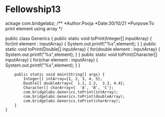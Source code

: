 # Fellowship13
ackage com.bridgelabz;
/**
*Author:Pooja
*Date:30/10/21
*Purpose:To print element using array
*/


public class Generics {
        public static void toPrint(Integer[] inputArray) {
            for(int element : inputArray)
            {
                System.out.printf("%s",element);
            }
        }
        public static void toPrint(Double[] inputArray) {
            for(double element : inputArray)
            {
                System.out.printf("%s",element);
            }
        }
        public static void toPrint(Character[] inputArray) {
            for(char element : inputArray)
            {
                System.out.printf("%s",element);
            }
        }

        public static void main(String[] args) {
            Integer[] intArray={1, 2, 3, 4, 5};
            Double[] doubleArray={  1.1, 2.2,  3.3, 4.4};
            Character[] charArray={  'A', 'B', 'C'};
            com.bridgelabz.Generics.toPrint(intArray);
            com.bridgelabz.Generics.toPrint(doubleArray);
            com.bridgelabz.Generics.toPrint(charArray);
        }
    }
